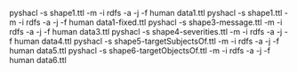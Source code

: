 pyshacl -s shape1.ttl -m -i rdfs -a -j -f human data1.ttl
pyshacl -s shape1.ttl -m -i rdfs -a -j -f human data1-fixed.ttl
pyshacl -s shape3-message.ttl -m -i rdfs -a -j -f human data3.ttl
pyshacl -s shape4-severities.ttl -m -i rdfs -a -j -f human data4.ttl
pyshacl -s shape5-targetSubjectsOf.ttl -m -i rdfs -a -j -f human data5.ttl
pyshacl -s shape6-targetObjectsOf.ttl -m -i rdfs -a -j -f human data6.ttl